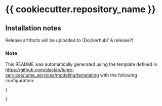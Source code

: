 # {{ cookiecutter.repository_name }}

## Installation notes

Release artifacts will be uploaded to (Dockerhub? & release?)








### Note
This README was automatically generated using the template defined in https://github.com/slaclab/lume-services/lume_services/modeling/templating with the following configuration:

```json
{

}
```